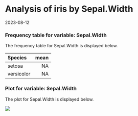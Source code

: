 Analysis of iris by Sepal.Width
================
2023-08-12

### Frequency table for variable: Sepal.Width

The frequency table for Sepal.Width is displayed below.

| Species    | mean |
|:-----------|-----:|
| setosa     |   NA |
| versicolor |   NA |

### Plot for variable: Sepal.Width

The plot for Sepal.Width is displayed below.

![](output/iris_report_sepal_width_files/figure-gfm/unnamed-chunk-3-1.png)<!-- -->
